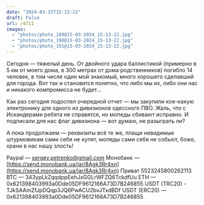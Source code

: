 ```yaml
---
date: "2024-03-15T15:13:22"
draft: False
url: /4711
images:
  - "photos/photo_189@15-03-2024_15-13-22.jpg"
  - "photos/photo_190@15-03-2024_15-13-22.jpg"
  - "photos/photo_191@15-03-2024_15-13-22.jpg"
---
```


Сегодня — тяжелый день. От двойного удара баллистикой (примерно в 5 км от моего дома, в 300 метрах от дома родственников) погибло 14 человек, в том числе один мой знакомый, много хорошего сделавший для города.
Вот так и становится понятно, что либо мы их, либо они нас и никакого компромисса не будет…

Как раз сегодня подоспел очередной отчет — мы закупили кое-какую электронику для одного из дивизионов одесского ПВО. Жаль, что с Искандерами ребята не справятся, но мопеды сбивают исправно. И подписали для нас флаг дивизиона — вот думаю, не разыграть ли? 

А пока продолжаем — реквизиты всё те же, плащи невидимые штурмовикам сами себя не купят, мопеды сами себя не собьют, боже, храни в нас нашу злость!

Paypal — sergey.petrenko@gmail.com
Монобанк — [https://send.monobank.ua/jar/8Agk3Rr4xn](https://send.monobank.ua/jar/8Agk3Rr4xn)
Приват 5523245800262113
BTC — 343ypLkZqqdppEehJxGGLrWFZQ6TckdfUu
ETH — 0x621398403993a0Dde05DF9612166A73D7B246855
USDT (TRC20) - TJkSAAmZfJpDQqp3JQ6PwACU2bvJTxdBDf
USDT (ERC20) — 0x621398403993a0Dde05DF9612166A73D7B246855
